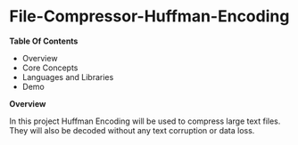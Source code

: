 # File-Compressor-Huffman-Encoding

**Table Of Contents**
- Overview
- Core Concepts
- Languages and Libraries
- Demo 


**Overview**

In this project Huffman Encoding will be used to compress 
large text files. They will also be decoded without
any text corruption or data loss.
